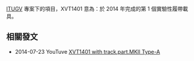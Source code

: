 [ITUGV](<#Project:ITUGV>) 專案下的項目，XVT1401 意為：於 2014 年完成的第 1 個實驗性履帶載具。

## 相關發文

- 2014-07-23 YouTuve [XVT1401 with track.part.MKII Type-A](https://youtu.be/-G7ZODpzspA)
